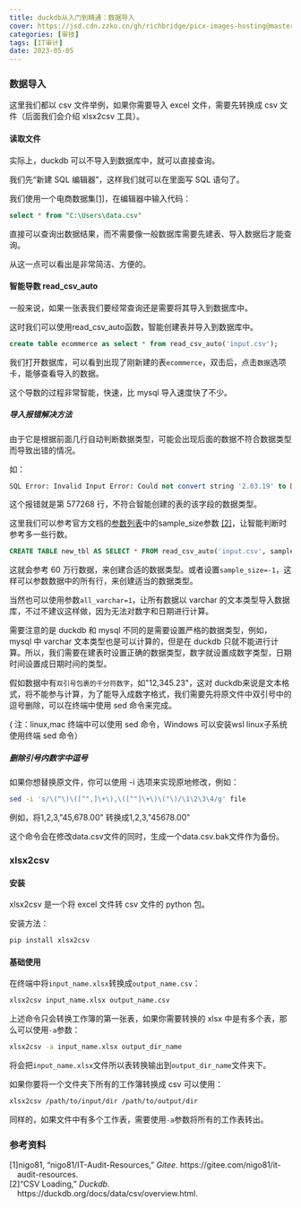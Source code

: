 ```yaml
---
title: duckdb从入门到精通：数据导入
cover: https://jsd.cdn.zzko.cn/gh/richbridge/picx-images-hosting@master/thumbnail/audit.jpg
categories: [审技]
tags: [IT审计]
date: 2023-05-05
---
```


### 数据导入

这里我们都以 csv 文件举例，如果你需要导入 excel 文件，需要先转换成 csv 文件（后面我们会介绍 xlsx2csv 工具）。


#### 读取文件

实际上，duckdb 可以不导入到数据库中，就可以直接查询。

我们先“新建 SQL 编辑器”，这样我们就可以在里面写 SQL 语句了。



我们使用一个电商数据集<a href="#citeproc_bib_item_1">[1]</a>，在编辑器中输入代码：

```sql
select * from "C:\Users\data.csv"
```

直接可以查询出数据结果，而不需要像一般数据库需要先建表、导入数据后才能查询。

从这一点可以看出是非常简洁、方便的。


#### 智能导数 read_csv_auto

一般来说，如果一张表我们要经常查询还是需要将其导入到数据库中。

这时我们可以使用read_csv_auto函数，智能创建表并导入到数据库中。

```sql
create table ecommerce as select * from read_csv_auto('input.csv');
```


我们打开数据库，可以看到出现了刚新建的表`ecommerce`，双击后，点击`数据`选项卡，能够查看导入的数据。


这个导数的过程非常智能，快速，比 mysql 导入速度快了不少。


##### 导入报错解决方法

由于它是根据前面几行自动判断数据类型，可能会出现后面的数据不符合数据类型而导致出错的情况。

如：

```sql
SQL Error: Invalid Input Error: Could not convert string '2.03.19' to DOUBLE in column "物料编码", at line 577268.
```

这个报错就是第 577268 行，不符合智能创建的表的该字段的数据类型。

这里我们可以参考官方文档的[参数列表](https://duckdb.org/docs/data/csv/overview.html)中的sample_size参数 <a href="#citeproc_bib_item_2">[2]</a>，让智能判断时参考多一些行数。

```sql
CREATE TABLE new_tbl AS SELECT * FROM read_csv_auto('input.csv', sample_size=600000);
```

这就会参考 60 万行数据，来创建合适的数据类型。或者设置`sample_size=-1`，这样可以参数数据中的所有行，来创建适当的数据类型。

当然也可以使用参数`all_varchar=1`，让所有数据以 varchar 的文本类型导入数据库，不过不建议这样做，因为无法对数字和日期进行计算。

需要注意的是 duckdb 和 mysql 不同的是需要设置严格的数据类型，例如， mysql 中 varchar 文本类型也是可以计算的，但是在 duckdb 只就不能进行计算。所以，我们需要在建表时设置正确的数据类型，数字就设置成数字类型，日期时间设置成日期时间的类型。

假如数据中有`双引号包裹的千分符数字`，如"12,345.23"，这对 duckdb来说是文本格式，将不能参与计算，为了能导入成数字格式，我们需要先将原文件中双引号中的逗号删除，可以在终端中使用 sed 命令来完成。

( 注：linux,mac 终端中可以使用 sed 命令，Windows 可以安装wsl linux子系统使用终端 sed 命令）


##### 删除引号内数字中逗号

如果你想替换原文件，你可以使用 -i 选项来实现原地修改，例如：

```bash
sed -i 's/\("\)\([^",]\+\),\([^"]\+\)\("\)/\1\2\3\4/g' file
```

例如，将1,2,3,"45,678.00" 转换成1,2,3,"45678.00"

这个命令会在修改data.csv文件的同时，生成一个data.csv.bak文件作为备份。


### xlsx2csv


#### 安装

xlsx2csv 是一个将 excel 文件转 csv 文件的 python 包。

安装方法：

```bash
pip install xlsx2csv
```


#### 基础使用

在终端中将`input_name.xlsx`转换成`output_name.csv`：

```bash
xlsx2csv input_name.xlsx output_name.csv
```

上述命令只会转换工作簿的第一张表，如果你需要转换的 xlsx 中是有多个表，那么可以使用`-a`参数：

```bash
xlsx2csv -a input_name.xlsx output_dir_name
```

将会把`input_name.xlsx`文件所以表转换输出到`output_dir_name`文件夹下。

如果你要将一个文件夹下所有的工作簿转换成 csv 可以使用：

```bash
xlsx2csv /path/to/input/dir /path/to/output/dir
```

同样的，如果文件中有多个工作表，需要使用`-a`参数将所有的工作表转出。


### 参考资料

<style>.csl-left-margin{float: left; padding-right: 0em;}
 .csl-right-inline{margin: 0 0 0 1em;}</style><div class="csl-bib-body">
  <div class="csl-entry"><a id="citeproc_bib_item_1"></a>
    <div class="csl-left-margin">[1]</div><div class="csl-right-inline">nigo81, “nigo81/IT-Audit-Resources,” <i>Gitee</i>. https://gitee.com/nigo81/it-audit-resources.</div>
  </div>
  <div class="csl-entry"><a id="citeproc_bib_item_2"></a>
    <div class="csl-left-margin">[2]</div><div class="csl-right-inline">“CSV Loading,” <i>Duckdb</i>. https://duckdb.org/docs/data/csv/overview.html.</div>
  </div>
</div>
